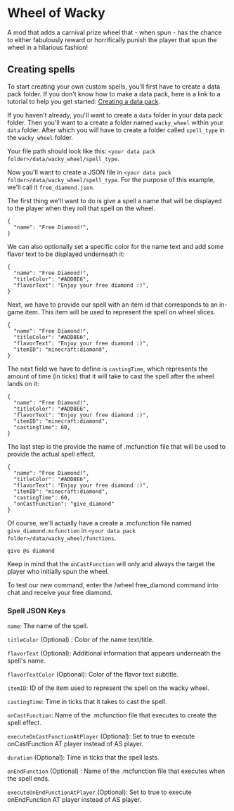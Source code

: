 # Wheel of Wacky

A mod that adds a carnival prize wheel that - when spun - has the chance to either fabulously reward or horrifically punish the player that spun the wheel in a hilarious fashion! 

## Creating spells

To start creating your own custom spells, you'll first have to create a data pack folder. If you don't know how to make a data pack, here is a link to a tutorial to help you get started: [Creating a data pack](https://minecraft.wiki/w/Tutorials/Creating_a_data_pack).

If you haven't already, you'll want to create a `data` folder in your data pack folder. Then you'll want to a create a folder named `wacky_wheel` within your `data` folder. After which you will have to create a folder called `spell_type` in the `wacky_wheel` folder. 

Your file path should look like this: `<your data pack folder>/data/wacky_wheel/spell_type`. 

Now you'll want to create a JSON file in  `<your data pack folder>/data/wacky_wheel/spell_type`. For the purpose of this example, we'll call it `free_diamond.json`. 

The first thing we'll want to do is give a spell a name that will be displayed to the player when they roll that spell on the wheel.

```
{
  "name": "Free Diamond!",
}
```

We can also optionally set a specific color for the name text and add some flavor text to be displayed underneath it:

```
{
  "name": "Free Diamond!",
  "titleColor": "#ADD8E6",
  "flavorText": "Enjoy your free diamond :)",
}
```

Next, we have to provide our spell with an item id that corresponds to an in-game item. This item will be used to represent the spell on wheel slices. 

```
{
  "name": "Free Diamond!",
  "titleColor": "#ADD8E6",
  "flavorText": "Enjoy your free diamond :)",
  "itemID": "minecraft:diamond",
}
```

The next field we have to define is `castingTime`, which represents the amount of time (in ticks) that it will take to cast the spell after the wheel lands on it:

```
{
  "name": "Free Diamond!",
  "titleColor": "#ADD8E6",
  "flavorText": "Enjoy your free diamond :)",
  "itemID": "minecraft:diamond",
  "castingTime": 60,
}
```

The last step is the provide the name of .mcfunction file that will be used to provide the actual spell effect. 

```
{
  "name": "Free Diamond!",
  "titleColor": "#ADD8E6",
  "flavorText": "Enjoy your free diamond :)",
  "itemID": "minecraft:diamond",
  "castingTime": 60,
  "onCastFunction": "give_diamond"
}
```

Of course, we'll actually have a create a .mcfunction file named `give_diamond.mcfunction` in `<your data pack folder>/data/wacky_wheel/functions`. 

```
give @s diamond
```

Keep in mind that the `onCastFunction` will only and always the target the player who initially spun the wheel. 

To test our new command, enter the /wheel free_diamond command into chat and receive your free diamond. 

### Spell JSON Keys

`name`: The name of the spell.

`titleColor` (Optional) : Color of the name text/title.

`flavorText` (Optional): Additional information that appears underneath the spell's name. 

`flavorTextColor` (Optional): Color of the flavor text subtitle. 

`itemID`: ID of the item used to represent the spell on the wacky wheel. 

`castingTime`: Time in ticks that it takes to cast the spell.

`onCastFunction`: Name of the .mcfunction file that executes to create the spell effect.

`executeOnCastFunctionAtPlayer` (Optional): Set to true to execute onCastFunction AT player instead of AS player. 

`duration` (Optional): Time in ticks that the spell lasts.

`onEndFunction` (Optional) : Name of the .mcfunction file that executes when the spell ends. 

`executeOnEndFunctionAtPlayer` (Optional): Set to true to execute onEndFunction AT player instead of AS player. 



